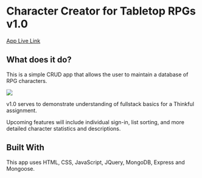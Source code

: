 <h1>Character Creator for Tabletop RPGs v1.0</h1>
<a href="https://limitless-harbor-70489.herokuapp.com/">App Live Link</a>
<br>

<h2>What does it do?</h2>
<p>This is a simple CRUD app that allows the user to maintain a database of RPG characters.</p>
<div><img src="https://user-images.githubusercontent.com/23705300/52311954-69391200-296e-11e9-89ca-915d8302117f.JPG"></div>

<p> v1.0 serves to demonstrate understanding of fullstack basics for a Thinkful assignment. </p>
<p> Upcoming features will include individual sign-in, list sorting, and more detailed character statistics and descriptions.</p> 

<h2>Built With</h2>
<p>This app uses HTML, CSS, JavaScript, JQuery, MongoDB, Express and Mongoose.
